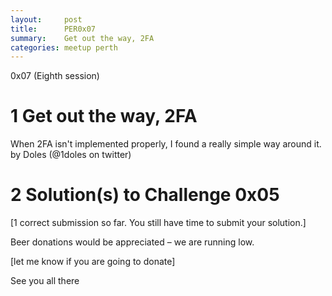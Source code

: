 ```yaml
---
layout:     post
title:      PER0x07 
summary:    Get out the way, 2FA
categories: meetup perth
---
```

0x07 (Eighth session)

# 1 Get out the way, 2FA

When 2FA isn't implemented properly, I found a really simple way around it.
by
Doles (@1doles on twitter)

# 2 Solution(s) to Challenge 0x05

[1 correct submission so far. You still have time to submit your solution.]

Beer donations would be appreciated – we are running low.

[let me know if you are going to donate]

See you all there
